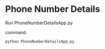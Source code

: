 # Phone Number Details

Run PhoneNumberDetailsApp.py

command:
```
python PhoneNumberDetailsApp.py
```
